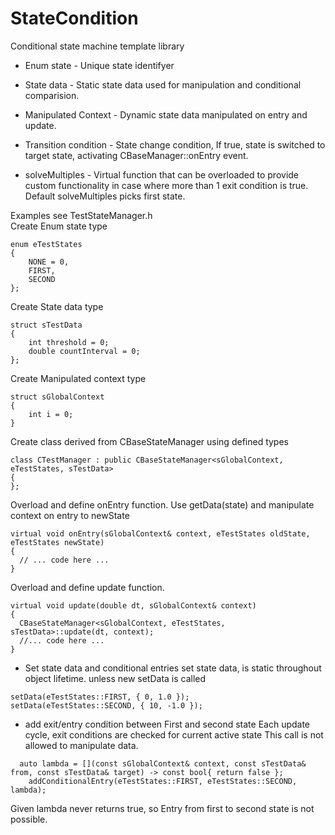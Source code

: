 # StateCondition
Conditional state machine template library

* Enum state          - Unique state identifyer
* State data          - Static state data used for manipulation and conditional comparision.
* Manipulated Context - Dynamic state data manipulated on entry and update.

* Transition condition - State change condition, If true, state is switched to target state, activating CBaseManager::onEntry event.
* solveMultiples       - Virtual function that can be overloaded to provide custom functionality in case where more than 1 exit condition is true. Default solveMultiples picks first state.




Examples see TestStateManager.h  
Create Enum state type
```
enum eTestStates
{
	NONE = 0,
	FIRST,
	SECOND
};
```

Create State data type
```
struct sTestData
{
	int threshold = 0;
	double countInterval = 0;
};
```

Create Manipulated context type
```
struct sGlobalContext
{
	int i = 0;
}
```

Create class derived from CBaseStateManager using defined types
```
class CTestManager : public CBaseStateManager<sGlobalContext, eTestStates, sTestData>
{
};
```

Overload and define onEntry function. Use getData(state) and manipulate context on entry to newState
```
virtual void onEntry(sGlobalContext& context, eTestStates oldState, eTestStates newState)
{
  // ... code here ...
}
```

Overload and define update function.
```
virtual void update(double dt, sGlobalContext& context)
{
  CBaseStateManager<sGlobalContext, eTestStates, sTestData>::update(dt, context);
  //... code here ...
}
```


* Set state data and conditional entries
set state data, is static throughout object lifetime. unless new setData is called
```
setData(eTestStates::FIRST, { 0, 1.0 });
setData(eTestStates::SECOND, { 10, -1.0 });
```

* add exit/entry condition between First and second state
Each update cycle, exit conditions are checked for current active state
This call is not allowed to manipulate data.
```
  auto lambda = [](const sGlobalContext& context, const sTestData& from, const sTestData& target) -> const bool{ return false };
	addConditionalEntry(eTestStates::FIRST, eTestStates::SECOND, lambda);
```
Given lambda never returns true, so Entry from first to second state is not possible.
